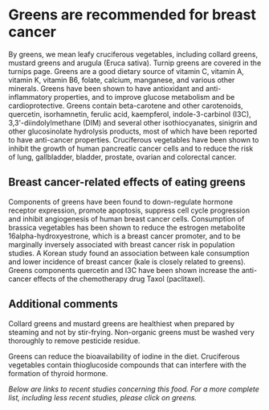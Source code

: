 

#  Greens are recommended for breast cancer 

By greens, we mean leafy cruciferous vegetables, including collard greens, mustard greens and arugula (Eruca sativa). Turnip greens are covered in the turnips page. Greens are a good dietary source of vitamin C, vitamin A, vitamin K, vitamin B6, folate, calcium, manganese, and various other minerals. Greens have been shown to have antioxidant and anti-inflammatory properties, and to improve glucose metabolism and be cardioprotective. Greens contain beta-carotene and other carotenoids, quercetin, isorhamnetin, ferulic acid, kaempferol, indole-3-carbinol (I3C), 3,3'-diindolylmethane (DIM) and several other isothiocyanates, sinigrin and other glucosinolate hydrolysis products, most of which have been reported to have anti-cancer properties. Cruciferous vegetables have been shown to inhibit the growth of human pancreatic cancer cells and to reduce the risk of lung, gallbladder, bladder, prostate, ovarian and colorectal cancer.

## Breast cancer-related effects of eating greens 

Components of greens have been found to down-regulate hormone receptor expression, promote apoptosis, suppress cell cycle progression and inhibit angiogenesis of human breast cancer cells. Consumption of brassica vegetables has been shown to reduce the estrogen metabolite 16alpha-hydroxyestrone, which is a breast cancer promoter, and to be marginally inversely associated with breast cancer risk in population studies. A Korean study found an association between kale consumption and lower incidence of breast cancer (kale is closely related to greens). Greens components quercetin and I3C have been shown increase the anti-cancer effects of the chemotherapy drug Taxol (paclitaxel).

## Additional comments

Collard greens and mustard greens are healthiest when prepared by steaming and not by stir-frying. Non-organic greens must be washed very thoroughly to remove pesticide residue.

Greens can reduce the bioavailability of iodine in the diet. Cruciferous vegetables contain thioglucoside compounds that can interfere with the formation of thyroid hormone.

_Below are links to recent studies concerning this food. For a more complete list, including less recent studies, please click on greens._


  


